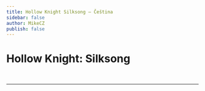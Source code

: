 ```yaml
---
title: Hollow Knight Silksong – Čeština
sidebar: false
author: MikeCZ
publish: false
---
```


# Hollow Knight: Silksong
<br />
  <div style="max-width: 600px">
    <el-alert
      title="UPOZORNĚNÍ"
      type="warning"
      description="Nezavazuju se k překladu hry. Jen o ní uvažuji. Jestli jí chceš udělat, posluž si ale dej mi to prosím vědět dolů do komentářů. V komentářích je i moje aktuální stanovisko."
      :closable="false"
      show-icon
    />
  </div>

<style scoped>
.el-alert {
  margin: 20px 0 0;
}
.el-alert:first-child {
  margin: 0;
}
</style>

---
